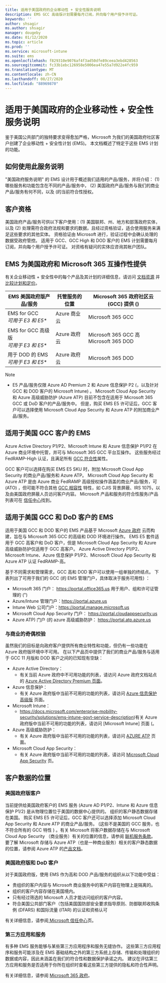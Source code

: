 ```yaml
---
title: 适用于美国政府的企业移动性 + 安全性服务说明
description: EMS GCC 高级版计划需要每月订阅，并向每个用户授予许可证。
keywords: ''
author: shsagir
ms.author: shsagir
manager: dougeby
ms.date: 01/12/2020
ms.topic: article
ms.prod: ''
ms.service: microsoft-intune
ms.suite: ems
ms.openlocfilehash: f829310e9076af4f3ad50dfe89ceea3ebd428563
ms.sourcegitcommit: fc33b1ebc126958e5006ea47e55a7d922e4fc959
ms.translationtype: MT
ms.contentlocale: zh-CN
ms.lasthandoff: 08/27/2020
ms.locfileid: "88969870"
---
```

# <a name="enterprise-mobility--security-for-us-government-service-description"></a>适用于美国政府的企业移动性 + 安全性服务说明
鉴于美国公共部门的独特要求变得愈加严格，Microsoft 为我们的美国政府社区客户创建了企业移动性 + 安全性计划 (EMS)。 本文档概述了特定于这些 EMS 计划的功能。

## <a name="how-to-use-this-service-description"></a>如何使用此服务说明
"美国政府服务说明" 的 EMS 设计用于概述我们适用的产品/服务，并将介绍： (1) 哪些服务和功能包含在不同的产品/服务中， (2) 美国政府产品/服务与我们的商业产品/服务有何不同，以及 (的当前符合性授权。

## <a name="customer-eligibility"></a>客户资格
美国政府产品/服务可供以下客户使用：(1) 美国联邦、州、地方和部落政府实体，以及 (2) 处理需符合政府法规和要求的数据，且经过资格验证，适合使用服务来满足这些要求的其他实体。 资格验证由 Microsoft 进行，验证过程中会确认处理的数据受政府管控。 适用于 GCC、GCC High 和 DOD 客户的 EMS 计划需要每月订阅，并向每个用户授予许可证。 对资格有疑问的实体应咨询其帐户团队。 

## <a name="ems-offers-for-us-government-and-microsoft-365-interoperability"></a>EMS 为美国政府和 Microsoft 365 互操作性提供

有关企业移动性 + 安全性中的每个产品及其计划的详细信息，请访问 [文档资源](https://docs.microsoft.com/enterprise-mobility-security/) 并 [比较计划和定价](https://www.microsoft.com/microsoft-365/enterprise-mobility-security/compare-plans-and-pricing)。

|EMS 美国政府版产品/服务|托管服务的位置|Microsoft 365 政府社区云 (GCC) 提供 () |
|-----------|-----------|-----------|
|EMS for GCC</br>*可用于 E3 和 E5**|Azure 商业云|Microsoft 365 GCC|
|EMS for GCC 高级版</br>*可用于 E3 和 E5**|Azure 政府云|Microsoft 365 GCC 高</br>Microsoft 365 DOD|
|用于 DOD 的 EMS</br>*可用于 E3 和 E5**|Azure 政府云|Microsoft 365 DOD|

> [!Note]
> * E5 产品/服务仅限 Azure AD Premium 2 和 Azure 信息保护 P2 (，以及针对 GCC 和 DOD 客户的 Microsoft Intune) 。 Microsoft Cloud App Security 和 Azure 高级威胁防护 (Azure ATP) 目前不包含在适用于 Microsoft 365 GCC 或 DoD 客户的产品/服务中。  但是，购买 EMS E5 许可证后，GCC 客户可以选择使用 Microsoft Cloud App Security 和 Azure ATP 的附加商业产品/服务。

## <a name="ems-for-us-gcc-customers"></a>适用于美国 GCC 客户的 EMS
Azure Active Directory P1/P2、Microsoft Intune 和 Azure 信息保护 P1/P2 在 Azure 商业环境中托管，并可与 Microsoft 365 GCC 平台互操作。  这些服务经过 FedRAMP-High 认证，且满足所有 [GCC 符合性](https://docs.microsoft.com/office365/servicedescriptions/office-365-platform-service-description/office-365-us-government/gcc#us-government-community-compliance)属性。

GCC 客户可以选择在购买 EMS E5 SKU 时，附加 Microsoft Cloud App Security 的商业产品/服务和 Azure ATP。 Microsoft Cloud App Security 和 Azure ATP 是由 Azure 商业 FedRAMP 高级授权操作涵盖的商业产品/服务，可 (ATO) ，但可能不符合其他 [GCC 相容性](https://docs.microsoft.com/office365/servicedescriptions/office-365-platform-service-description/office-365-us-government/gcc#us-government-community-compliance) 特性，如 CJIS 背景屏蔽、IRS 1075，以及由美国政府屏蔽人员访问客户内容。  Microsoft 产品和服务的符合性服务/产品列表可在 [ 信任中心](https://www.microsoft.com/en-us/trustcenter/compliance/complianceofferings)找到。  

## <a name="ems-for-us-gcc-high-and-dod-customers"></a>适用于美国 GCC 和 DoD 客户的 EMS
适用于美国 GCC 和 DOD 客户的 EMS 产品基于 Microsoft [Azure 政府](https://docs.microsoft.com/azure/azure-government/documentation-government-welcome) 云而构建，旨在与 Microsoft 365 GCC 的高级和 DOD 环境进行操作。 EMS E5 套件适用于 GCC 高客户和 DoD 客户，但是 Microsoft Cloud App Security 和 Azure 高级威胁防护仅适用于 GCC 高客户。 Azure Active Directory P1/P2、Microsoft Intune、Azure 信息保护 P1/P2、Microsoft Cloud App Security 和 Azure ATP 认证 FedRAMP-高。

基于不同需求和管理需求，GCC 高和 DOD 客户可以使用一组单独的终结点。 下表列出了可用于我们的 GCC (的 EMS 管理门户，具体取决于服务可用性) ：

- Microsoft 365 门户： https://portal.office365.us 用于用户、组和许可证管理的 (") 
- Azure/Intune 管理门户：https://portal.azure.us
- Intune Web 公司门户：https://portal.manage.microsoft.us
- Microsoft Cloud App Security 门户： https://portal.cloudappsecurity.us  
- Azure ATP) 门户 (的 azure 高级威胁防护： https://portal.atp.azure.us  

### <a name="parity-with-commercial"></a>与商业的奇偶校验 
虽然我们的目标是向政府客户提供所有商业特性和功能，但仍有一些功能在 Azure 政府版环境中不可用。 在以下产品页中提供了我们的商业产品/服务与适用于 GCC 11 月版和 DOD 客户之间的已知现有空缺： 
- Azure Active Directory： 
  - 有关当前 Azure 政府中不可用功能的列表，请访问 Azure 政府文档站点的 [Azure Active Directory Premium 页面](https://docs.microsoft.com/azure/azure-government/documentation-government-services-securityandidentity#azure-active-directory-premium-p1-and-p2)。 
- Azure 信息保护： 
  - 有关 Azure 政府版中当前不可用的功能的列表，请访问 [Azure 信息保护高级版](https://docs.microsoft.com/enterprise-mobility-security/solutions/ems-aip-premium-govt-service-description) 页面。 
- Microsoft Intune： 
  - https://docs.microsoft.com/enterprise-mobility-security/solutions/ems-intune-govt-service-description)有关 Azure 政府版中当前不可用的功能的列表，请访问 [Microsoft Intune] 页面 (。 
- Azure 高级威胁防护：
  - 有关 Azure 政府版中当前不可用的功能的列表，请访问 [AZURE ATP](https://docs.microsoft.com/enterprise-mobility-security/solutions/ems-azure-atp-govt-service-description) 页面。
- Microsoft Cloud App Security：
  - 有关 Azure 政府版中当前不可用的功能的列表，请访问 [Microsoft Cloud App Security](https://docs.microsoft.com/enterprise-mobility-security/solutions/ems-cloud-app-security-govt-service-description) 页。

## <a name="location-of-customer-data"></a>客户数据的位置

### <a name="us-government-gcc-customers"></a>美国政府版客户
当前提供给美国政府客户的 EMS 服务 (Azure AD P1/P2、Intune 和 Azure 信息保护 P1/2) 是从物理位置位于美国的数据中心提供的。 组织的客户静态数据存储在美国。 购买 EMS E5 许可证后，GCC 客户还可以选择添加 Microsoft Cloud App Security 和 Azure ATP 的商业产品/服务。  (这些不是美国的 GCC 服务，也不符合所有的 GCC 特性 ) 。有关 Microsoft 将客户数据存储在与 Microsoft Cloud App Security （商业服务）有关的位置的信息，请参阅 [联机服务条款](https://www.microsoft.com/licensing/product-licensing/products)。 要了解 Microsoft 存储与 Azure ATP（也是一种商业服务）相关的客户静态数据的位置，请参阅 Azure ATP 的[产品文档](https://docs.microsoft.com/azure-advanced-threat-protection/atp-technical-faq#do-i-have-the-flexibility-to-select-where-to-store-my-data)。

### <a name="us-government-gcc-high-and-dod-customers"></a>美国政府版和 DoD 客户
对于美国政府版，使用 EMS 作为高和 DOD 产品/服务的组织从以下功能中受益： 
- 贵组织的客户内容与 Microsoft 商业服务中的客户内容在物理上是隔离的。 
- 组织的客户内容存储在美国境内。 
- 只有经过筛选的 Microsoft 人员才能访问组织的客户内容。 
- 符合美国公共部门客户（包括美国国防部安全要求指导原则、防御联邦收购条例 (DFARS) 和国际流量 (ITAR) 的认证和资格认可 

有关详细信息，请参阅[ Microsoft 信任中心](https://products.office.com/en-us/where-is-your-data-located?ms.officeurl=datamaps&geo=All#office-ContentAreaHeadingTemplate-bkjgypc)页。 

### <a name="third-party-apps-and-services"></a>第三方应用和服务

有多种 EMS 服务能够与某些第三方应用程序和服务无缝协作。 这些第三方应用程序和服务可能涉及在 EMS 基础结构之外的第三方系统上存储、传输和处理组织的数据或内容，因此未涵盖在我们的符合性和数据保护承诺之内。 建议在评估第三方应用和服务是否适用于你所在组织时查看这些第三方提供的隐私和符合性声明。

有关详细信息，请参阅 [Microsoft 365 政府](https://www.microsoft.com/microsoft-365/government)。 
